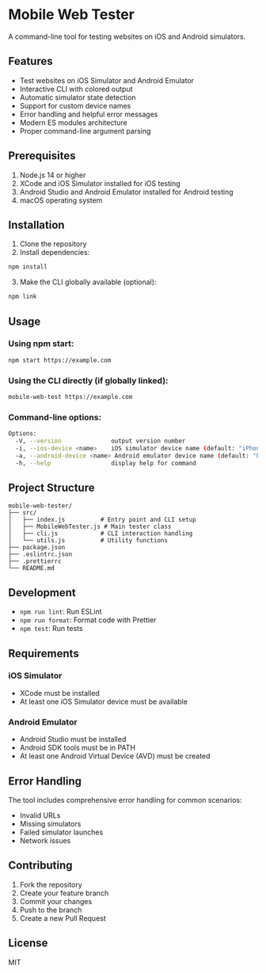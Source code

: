 # Mobile Web Tester

A command-line tool for testing websites on iOS and Android simulators.

## Features

- Test websites on iOS Simulator and Android Emulator
- Interactive CLI with colored output
- Automatic simulator state detection
- Support for custom device names
- Error handling and helpful error messages
- Modern ES modules architecture
- Proper command-line argument parsing

## Prerequisites

1. Node.js 14 or higher
2. XCode and iOS Simulator installed for iOS testing
3. Android Studio and Android Emulator installed for Android testing
4. macOS operating system

## Installation

1. Clone the repository
2. Install dependencies:
```bash
npm install
```

3. Make the CLI globally available (optional):
```bash
npm link
```

## Usage

### Using npm start:
```bash
npm start https://example.com
```

### Using the CLI directly (if globally linked):
```bash
mobile-web-test https://example.com
```

### Command-line options:
```bash
Options:
  -V, --version              output version number
  -i, --ios-device <name>    iOS simulator device name (default: "iPhone 12")
  -a, --android-device <name> Android emulator device name (default: "Pixel_3a_API_34_extension_level_7_x86_64")
  -h, --help                 display help for command
```

## Project Structure

```
mobile-web-tester/
├── src/
│   ├── index.js          # Entry point and CLI setup
│   ├── MobileWebTester.js # Main tester class
│   ├── cli.js            # CLI interaction handling
│   └── utils.js          # Utility functions
├── package.json
├── .eslintrc.json
├── .prettierrc
└── README.md
```

## Development

- `npm run lint`: Run ESLint
- `npm run format`: Format code with Prettier
- `npm test`: Run tests

## Requirements

### iOS Simulator
- XCode must be installed
- At least one iOS Simulator device must be available

### Android Emulator
- Android Studio must be installed
- Android SDK tools must be in PATH
- At least one Android Virtual Device (AVD) must be created

## Error Handling

The tool includes comprehensive error handling for common scenarios:
- Invalid URLs
- Missing simulators
- Failed simulator launches
- Network issues

## Contributing

1. Fork the repository
2. Create your feature branch
3. Commit your changes
4. Push to the branch
5. Create a new Pull Request

## License

MIT
